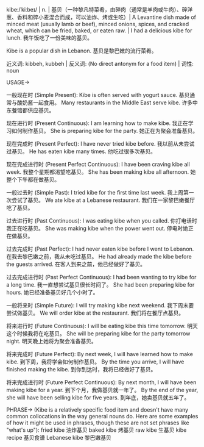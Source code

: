 kibe:/ˈkiːbeɪ/ | n. | 基贝（一种黎凡特菜肴，由碎肉（通常是羊肉或牛肉）、碎洋葱、香料和碎小麦混合而成，可以油炸、烤或生吃）| A Levantine dish made of minced meat (usually lamb or beef), minced onions, spices, and cracked wheat, which can be fried, baked, or eaten raw. |  I had a delicious kibe for lunch. 我午饭吃了一份美味的基贝。

Kibe is a popular dish in Lebanon. 基贝是黎巴嫩的流行菜肴。


近义词: kibbeh, kubbeh | 反义词:  (No direct antonym for a food item) | 词性: noun


USAGE->

一般现在时 (Simple Present):
Kibe is often served with yogurt sauce. 基贝通常与酸奶酱一起食用。
Many restaurants in the Middle East serve kibe. 许多中东餐馆都供应基贝。

现在进行时 (Present Continuous):
I am learning how to make kibe. 我正在学习如何制作基贝。
She is preparing kibe for the party. 她正在为聚会准备基贝。

现在完成时 (Present Perfect):
I have never tried kibe before. 我以前从未尝试过基贝。
He has eaten kibe many times. 他吃过很多次基贝。

现在完成进行时 (Present Perfect Continuous):
I have been craving kibe all week. 我整个星期都渴望吃基贝。
She has been making kibe all afternoon. 她整个下午都在做基贝。

一般过去时 (Simple Past):
I tried kibe for the first time last week. 我上周第一次尝试了基贝。
We ate kibe at a Lebanese restaurant. 我们在一家黎巴嫩餐厅吃了基贝。

过去进行时 (Past Continuous):
I was eating kibe when you called. 你打电话时我正在吃基贝。
She was making kibe when the power went out. 停电时她正在做基贝。

过去完成时 (Past Perfect):
I had never eaten kibe before I went to Lebanon. 在我去黎巴嫩之前，我从未吃过基贝。
He had already made the kibe before the guests arrived. 在客人到来之前，他已经做好了基贝。

过去完成进行时 (Past Perfect Continuous):
I had been wanting to try kibe for a long time. 我一直想尝试基贝很长时间了。
She had been preparing kibe for hours. 她已经准备基贝好几个小时了。

一般将来时 (Simple Future):
I will try making kibe next weekend. 我下周末要尝试做基贝。
We will order kibe at the restaurant. 我们将在餐厅点基贝。

将来进行时 (Future Continuous):
I will be eating kibe this time tomorrow. 明天这个时候我将在吃基贝。
She will be preparing kibe for the party tomorrow night. 明天晚上她将为聚会准备基贝。

将来完成时 (Future Perfect):
By next week, I will have learned how to make kibe. 到下周，我将学会如何制作基贝。
By the time you arrive, I will have finished making the kibe. 到你到达时，我将已经做好了基贝。

将来完成进行时 (Future Perfect Continuous):
By next month, I will have been making kibe for a year. 到下个月，我做基贝就一年了。
By the end of the year, she will have been selling kibe for five years. 到年底，她卖基贝就五年了。


PHRASE->
(Kibe is a relatively specific food item and doesn't have many common collocations in the way general nouns do.  Here are some examples of how it might be used in phrases, though these are not set phrases like "what's up"):
fried kibe 油炸基贝
baked kibe 烤基贝
raw kibe 生基贝
kibe recipe 基贝食谱
Lebanese kibe 黎巴嫩基贝
